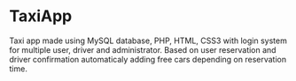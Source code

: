 # TaxiApp
Taxi app made using MySQL database, PHP, HTML, CSS3 with login system for multiple user, driver and administrator. Based on user reservation and driver confirmation automaticaly adding free cars depending on reservation time.
